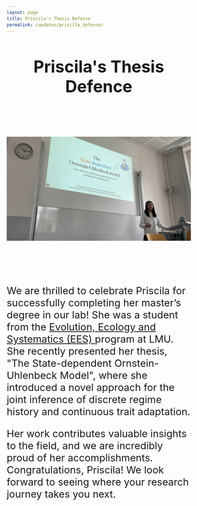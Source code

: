 ```yaml
---
layout: page
title: Priscila's Thesis Defense
permalink: /updates/priscila_defense/
---
```

<header class="page-header">
  <h2 class="page-title">Priscila's Thesis Defence</h2>
  <br>
</header>

<style>
  .page-header h2.page-title {
    font-size: 2.8rem;
  }

  .centerimage {
    display: block;
    margin: 0 auto;
    max-width: 100%;
  }

  p, ul, li {
    font-size: 1.7rem;
  }

  br {
    line-height: 2rem;
  }
</style>

<img class="centerimage" src="/assets/images/Priscila_Defense.jpg">

<br><br>

We are thrilled to celebrate Priscila for successfully completing her master’s degree in our lab!
She was a student from the <a href="https://ees.bio.lmu.de/">Evolution, Ecology and Systematics (EES) </a> program at LMU.
She recently presented her thesis, "The State-dependent Ornstein-Uhlenbeck Model", where she introduced a novel approach for the joint inference of discrete regime history and continuous trait adaptation.

Her work contributes valuable insights to the field, and we are incredibly proud of her accomplishments. Congratulations, Priscila! We look forward to seeing where your research journey takes you next.
